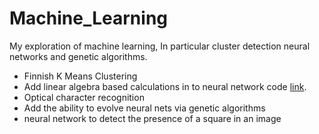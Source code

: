 # Machine_Learning
My exploration of machine learning, In  particular cluster detection neural networks and genetic algorithms.

<ul>
  <li>
    Finnish K Means Clustering
  </li>
  <li>
    Add linear algebra based calculations in to neural network code <a href = 'http://neuralnetworksanddeeplearning.com/chap1.html'>link</a>.
  <li>
    Optical character recognition
  </li>
  <li>
    Add the ability to evolve neural nets via genetic algorithms
  </li>
  <li>
    neural network to detect the presence of a square in an image
  </li>
</ul>
